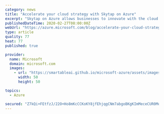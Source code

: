 ```yaml
---
category: news
title: "Accelerate your cloud strategy with Skytap on Azure"
excerpt: "Skytap on Azure allows businesses to innovate with the cloud faster, while minimizing impact to traditional applications running on IBM Power."
publishedDateTime: 2020-02-27T08:00:00Z
webUrl: "https://azure.microsoft.com/blog/accelerate-your-cloud-strategy-with-skytap-on-azure/"
type: article
quality: 77
heat: 77
published: true

provider:
  name: Microsoft
  domain: microsoft.com
  images:
    - url: "https://smartableai.github.io/microsoft-azure/assets/images/organizations/microsoft.com-50x50.jpg"
      width: 50
      height: 50

topics:
  - Azure

secured: "Z7kQi+FEtfzJ/22O+Ho8mKcCCKoKY8jfEhjqgCNm7abgoBKgKImMeceCUR0MqTm/kghMG3+yfLNlMdiWKUSA4tHNJ+NYvSCjc3L9iV+3wVXy6IjF0qOc9YxNvcB4hhLj/4lAMugF2LYV7sA62o8mcoJItQZE6zEtrA1H0wVewY7srAhot5FLrXew8z5ocV4rIkZ8sHeAWhrrLd6eL2t5ffvtNaXHdJa9u47ZKgXzOK36AyYdItZ4d1PPLQgjP0EtejHoHZeznATVlAkbAIF1lPqTJLzq8lLvehZ5DxwekXsDE/uDKTrYI8hcUgqzOFz5A4wudIH3ec7RyMG3GMco1A==;K4qGmUWo49ieVOeHcXTHVw=="
---
```



